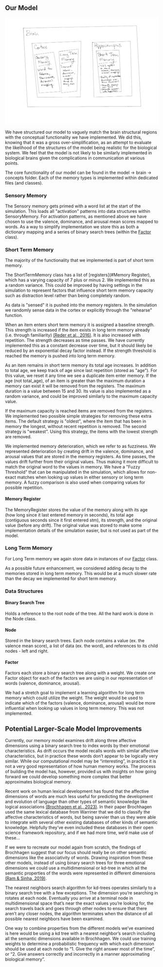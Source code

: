 

## Our Model

![High Level Model Overview](images/modeldiagram.png)

We have structured our model to vaguely match the brain structural regions 
with the conceptual functionality we have implemented. We did this, knowing 
that it was a gross over-simplification, as an attempt 
to evaluate the likelihood of the structures of the model being realistic for
the biological system. We feel that the model is not likely to be similarly implemented
in biological brains given the complications in communication at various points.

The core functionality of our model can be found in the model -> brain -> concepts folder. 
Each of the memory types is implemented within dedicated files (and classes). 

### Sensory Memory

The Sensory memory gets primed with a word list at the start of the simulation. 
This loads all "activation" patterns into data structures within SensoryMemory. 
For activation patterns, as mentioned above we have chosen to use the valence, dominance, 
and arousal mean scores mapped to words. As a way to simplify implementation we store this
as both a dictionary mapping and a series of binary search trees (within the [Factor](#Factor) class). 

### Short Term Memory

The majority of the functionality that we implemented is part of short term memory. 

The ShortTermMemory class has a list of [registers](#Memory Register), which has a varying capacity of 
7 plus or minus 2. We implemented this as a random variance. This could be improved by
having settings in the simulation to represent factors that influence short term memory 
capacity such as distraction level rather than being completely random.

As data is "sensed" it is pushed into the memory registers. In the simulation we 
randomly sense data in the cortex or explicitly through the "rehearse" function.

When an item enters short term memory it is assigned a baseline strength. This 
strength is increased if the item exists in long term memory already 
(i.e. through familiarity) 
<a href="#" onclick="customHref('references#reder-et-al-2016');">(Reder et al., 2016)</a>. 
It is also increased with repetition. The strength 
decreases as time passes. We have currently implemented this as a constant decrease
over time, but it should likely be reduced by an exponential decay factor instead.
If the strength threshold is reached the memory is pushed into long term memory.

As an item remains in short term memory its total age increases. In addition to 
total age, we keep track of age since last repetition (stored as "age"). For this 
value, we reset it any time we see a duplicate item enter memory. If the 
age (not total_age), of an item is greater than the maximum duration a memory 
can exist it will be removed from the registers. The maximum duration is a value 
between 15 and 30. Its value is also implemented as a random variance, and could be 
improved similarly to the maximum capacity value.

If the maximum capacity is reached items are removed from the registers. 
We implemented two possible simple strategies for 
removing these extra items. The default strategy is "oldest", where the item that 
has been in memory the longest, without recent repetition is removed. The second
strategy is "weakest". Using this strategy, the items with the lowest strength are 
removed. 


We implemented memory deterioration, which we refer to as fuzziness. We represented
deterioration by creating drift in the valence, dominance, and arousal values that are 
stored in the memory registers. As time passes, the values drift further from their 
original values. Thus making it more difficult to match the original word to the values 
in memory. We have a "Fuzzy Threshold" that can be manipulated in the simulation, which 
allows for non-exact matches when looking up values in either sensory or long term memory. 
A fuzzy comparison is also used when comparing values for possible repetition. 

#### Memory Register

The MemoryRegister stores the value of the memory along with its age 
(how long since it last entered memory in seconds), 
its total age (contiguous seconds since it first entered stm),
its strength, and the original value (before any drift). The original value 
was stored to make some implementation details of the simulation easier, but 
is not used as part of the model. 

### Long Term Memory

For Long Term memory we again store data in instances of our [Factor](#Factor) class.

As a possible future enhancement, we considered adding decay to the memories stored in long term memory. 
This would be at a much slower rate than the decay we implemented for short term memory. 

### Data Structures

#### Binary Search Tree

Holds a reference to the root node of the tree. All the hard work is done in the Node class.

#### Node

Stored in the binary search trees. Each node contains a value (ex. the valence mean score), a 
list of data (ex. the word), and references to its child nodes - left and right.

#### Factor

Factors each store a binary search tree along with a weight. We create one Factor object
for each of the factors we are using in our representation of words 
(valence, dominance, arousal). 

We had a stretch goal to implement
a learning algorithm for long term memory which could utilize the weight. 
The weight would be used to indicate which of the factors (valence, dominance, arousal) 
would be more influential when looking up values in long term memory. This was not implemented.


## Potential Larger-Scale Model Improvements

Currently, our memory model examines drift along three affective 
dimensions using a binary search tree to index words by their 
emotional characteristics. As drift occurs the model recalls words 
with similar affective characteristics, but in practice these words 
don’t appear to be logically very similar. While our computational 
model may be “interesting”, in practice it is not a very good 
representation of how human memory works. The process of building 
the model has, however, provided us with insights on how going 
forward we could develop something more complex that better 
approximates biological memory. 

Recent work on human lexical development has found that the affective
dimensions of words are much less useful for predicting the 
development and evolution of language than other types of semantic 
knowledge like logical associations 
<a href="#" onclick="customHref('references#brochhagen-et-al-2023');">(Brochhagen et al., 2023)</a>. 
In their paper Brochhagen 
used the same lexical database from Warriner that we did to classify 
the affective characteristics of words, but being savvier than us 
they were able to integrate with several other existing databases 
of other kinds of semantic knowledge. Helpfully they’ve even included 
these databases in their open science framework repository, and if we
had more time, we’d make use of these… 

If we were to recreate our model again from scratch, the findings of 
Brochhagen suggest that our focus should really be on other semantic 
dimensions like the associativity of words. Drawing inspiration from 
these other models, instead of using binary search trees for three 
emotional dimensions we could use a multidimensional or kd-tree in 
which all the semantic properties of the words were represented in 
different dimensions 
<a href="#" onclick="customHref('references#ram-sinha-2019');">(Ram & Sinha, 2019)</a>.

The nearest neighbors search algorithm for kd-trees operates 
similarly to a binary search tree with a few exceptions. The 
dimension you’re searching in rotates at each node. Eventually you 
arrive at a terminal node in multidimensional space that’s near the 
exact values you’re looking for, the search travels back and goes 
through other nodes to ensure that there aren’t any closer nodes, 
the algorithm terminates when the distance of all possible nearest 
neighbors have been examined.

One way to combine properties from the different models we’ve 
examined is here would be using a kd tree with a nearest neighbor’s 
search including all the semantic dimensions available in Brochhagen.
We could use training weights to determine a probabilistic frequency 
with which each dimension should be used at each node to 
“1. Give the right answer most of the time”, or 
“2. Give answers correctly and incorrectly in a manner approximating 
biological memory”.
